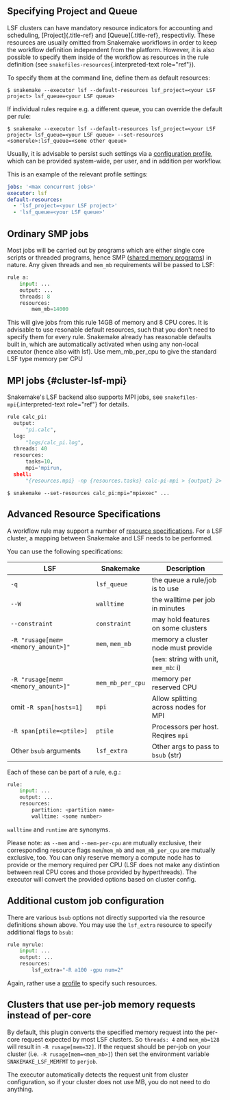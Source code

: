 ## Specifying Project and Queue

LSF clusters can have mandatory resource indicators for
accounting and scheduling, [Project]{.title-ref} and
[Queue]{.title-ref}, respectivily. These resources are usually
omitted from Snakemake workflows in order to keep the workflow
definition independent from the platform. However, it is also possible
to specify them inside of the workflow as resources in the rule
definition (see `snakefiles-resources`{.interpreted-text role="ref"}).

To specify them at the command line, define them as default resources:

``` console
$ snakemake --executor lsf --default-resources lsf_project=<your LSF project> lsf_queue=<your LSF queue>
```

If individual rules require e.g. a different queue, you can override
the default per rule:

``` console
$ snakemake --executor lsf --default-resources lsf_project=<your LSF project> lsf_queue=<your LSF queue> --set-resources <somerule>:lsf_queue=<some other queue>
```

Usually, it is advisable to persist such settings via a
[configuration profile](https://snakemake.readthedocs.io/en/latest/executing/cli.html#profiles), which
can be provided system-wide, per user, and in addition per workflow.

This is an example of the relevant profile settings:

```yaml
jobs: '<max concurrent jobs>'
executor: lsf
default-resources:
  - 'lsf_project=<your LSF project>'
  - 'lsf_queue=<your LSF queue>'
```

## Ordinary SMP jobs

Most jobs will be carried out by programs which are either single core
scripts or threaded programs, hence SMP ([shared memory
programs](https://en.wikipedia.org/wiki/Shared_memory)) in nature. Any
given threads and `mem_mb` requirements will be passed to LSF:

``` python
rule a:
    input: ...
    output: ...
    threads: 8
    resources:
        mem_mb=14000
```

This will give jobs from this rule 14GB of memory and 8 CPU cores. It is
advisable to use resonable default resources, such that you don\'t need
to specify them for every rule. Snakemake already has reasonable
defaults built in, which are automatically activated when using any non-local executor
(hence also with lsf). Use mem_mb_per_cpu to give the standard LSF type memory per CPU

## MPI jobs {#cluster-lsf-mpi}

Snakemake\'s LSF backend also supports MPI jobs, see
`snakefiles-mpi`{.interpreted-text role="ref"} for details.

``` python
rule calc_pi:
  output:
      "pi.calc",
  log:
      "logs/calc_pi.log",
  threads: 40
  resources:
      tasks=10,
      mpi='mpirun,
  shell:
      "{resources.mpi} -np {resources.tasks} calc-pi-mpi > {output} 2> {log}"
```

``` console
$ snakemake --set-resources calc_pi:mpi="mpiexec" ...
```

## Advanced Resource Specifications

A workflow rule may support a number of
[resource specifications](https://snakemake.readthedocs.io/en/latest/snakefiles/rules.html#resources).
For a LSF cluster, a mapping between Snakemake and LSF needs to be performed.

You can use the following specifications:

| LSF                                | Snakemake        | Description                            |
|------------------------------------|------------------|----------------------------------------|
| `-q`                               | `lsf_queue`      | the queue a rule/job is to use         |
| `--W`                              | `walltime`       | the walltime per job in minutes        |
| `--constraint`                     | `constraint`     | may hold features on some clusters     |
| `-R "rusage[mem=<memory_amount>]"` | `mem`, `mem_mb`  | memory a cluster node must provide     |
|                                    |                  | (`mem`: string with unit, `mem_mb`: i) |
| `-R "rusage[mem=<memory_amount>]"` | `mem_mb_per_cpu` | memory per reserved CPU                |
| omit `-R span[hosts=1]`            | `mpi`            | Allow splitting across nodes for MPI   |
| `-R span[ptile=<ptile>]`           | `ptile`          | Processors per host. Reqires `mpi`     |
| Other `bsub` arguments             | `lsf_extra`      | Other args to pass to `bsub` (str)     |


Each of these can be part of a rule, e.g.:

``` python
rule:
    input: ...
    output: ...
    resources:
        partition: <partition name>
        walltime: <some number>
```

`walltime` and `runtime` are synonyms.

Please note: as `--mem` and `--mem-per-cpu` are mutually exclusive,
their corresponding resource flags `mem`/`mem_mb` and
`mem_mb_per_cpu` are mutually exclusive, too. You can only reserve
memory a compute node has to provide or the memory required per CPU
(LSF does not make any distintion between real CPU cores and those
provided by hyperthreads). The executor will convert the provided options
based on cluster config.

## Additional custom job configuration

There are various `bsub` options not directly supported via the resource
definitions shown above. You may use the `lsf_extra` resource to specify
additional flags to `bsub`:

``` python
rule myrule:
    input: ...
    output: ...
    resources:
        lsf_extra="-R a100 -gpu num=2"
```

Again, rather use a [profile](https://snakemake.readthedocs.io/en/latest/executing/cli.html#profiles) to specify such resources.

## Clusters that use per-job memory requests instead of per-core

By default, this plugin converts the specified memory request into the per-core request expected by most LSF clusters.
So `threads: 4` and `mem_mb=128` will result in `-R rusage[mem=32]`. If the request should be per-job on your cluster
(i.e. `-R rusage[mem=<mem_mb>]`) then set the environment variable `SNAKEMAKE_LSF_MEMFMT` to `perjob`.

The executor automatically detects the request unit from cluster configuration, so if your cluster does not use MB,
you do not need to do anything.


